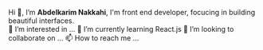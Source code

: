 Hi 👋, I’m **Abdelkarim Nakkahi**, I'm front end developer, focucing in building beautiful interfaces.</br>
👀 I’m interested in ...
🌱 I’m currently learning React.js
💞️ I’m looking to collaborate on ...
📫 How to reach me ...

<!---
abdelkarimnakkahi/abdelkarimnakkahi is a ✨ special ✨ repository because its `README.md` (this file) appears on your GitHub profile.
You can click the Preview link to take a look at your changes.
--->
